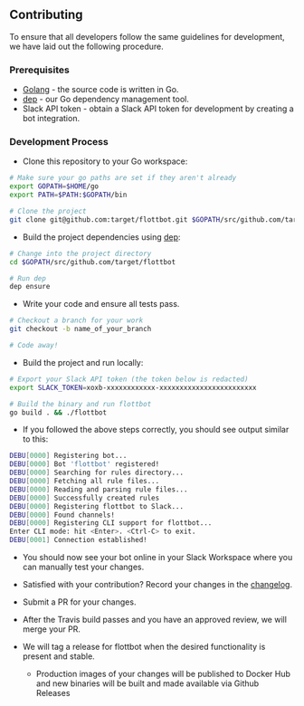 ## Contributing

To ensure that all developers follow the same guidelines for development, we have laid out the following procedure.

### Prerequisites

- [Golang](https://golang.org/dl/) - the source code is written in Go.
- [dep](https://github.com/golang/dep) - our Go dependency management tool.
- Slack API token - obtain a Slack API token for development by creating a bot integration.

### Development Process

- Clone this repository to your Go workspace:

```sh
# Make sure your go paths are set if they aren't already
export GOPATH=$HOME/go
export PATH=$PATH:$GOPATH/bin

# Clone the project
git clone git@github.com:target/flottbot.git $GOPATH/src/github.com/target/flottbot
```

- Build the project dependencies using [dep](https://github.com/golang/dep):

```sh
# Change into the project directory
cd $GOPATH/src/github.com/target/flottbot

# Run dep
dep ensure
```

- Write your code and ensure all tests pass.

```sh
# Checkout a branch for your work
git checkout -b name_of_your_branch

# Code away!
```

- Build the project and run locally:

```sh
# Export your Slack API token (the token below is redacted)
export SLACK_TOKEN=xoxb-xxxxxxxxxxxx-xxxxxxxxxxxxxxxxxxxxxxxx

# Build the binary and run flottbot
go build . && ./flottbot
```

- If you followed the above steps correctly, you should see output similar to this:

```sh
DEBU[0000] Registering bot...
DEBU[0000] Bot 'flottbot' registered!
DEBU[0000] Searching for rules directory...
DEBU[0000] Fetching all rule files...
DEBU[0000] Reading and parsing rule files...
DEBU[0000] Successfully created rules
DEBU[0000] Registering flottbot to Slack...
DEBU[0000] Found channels!
DEBU[0000] Registering CLI support for flottbot...
Enter CLI mode: hit <Enter>. <Ctrl-C> to exit.
DEBU[0001] Connection established!
```

- You should now see your bot online in your Slack Workspace where you can manually test your changes.

- Satisfied with your contribution? Record your changes in the [changelog](https://github.com/target/flottbot/blob/master/CHANGELOG.md).

- Submit a PR for your changes.

- After the Travis build passes and you have an approved review, we will merge your PR.

- We will tag a release for flottbot when the desired functionality is present and stable.
  - Production images of your changes will be published to Docker Hub and new binaries will be built and made available via Github Releases
